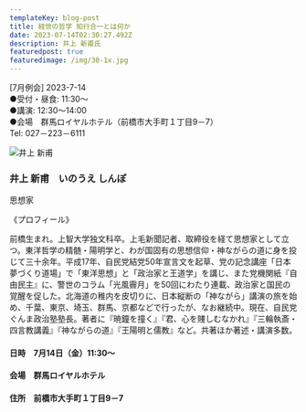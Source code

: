 ```yaml
---
templateKey: blog-post
title: 経世の哲学 知行合一とは何か
date: 2023-07-14T02:30:27.492Z
description: 井上 新甫氏
featuredpost: true
featuredimage: /img/30-1x.jpg
---
```

\[7月例会] 2023-7-14<br />
●受付・昼食: 11:30〜<br />
●講演: 12:30〜14:00<br />
●会場　群馬ロイヤルホテル（前橋市大手町１丁目9－7）<br />
Tel: 027－223－6111<br />

![井上 新甫](/img/30-1x.jpg "井上 新甫　いのうえ しんぽ")

### 井上 新甫　いのうえ しんぽ

思想家

《プロフィール》

前橋生まれ。上智大学独文科卒。上毛新聞記者、取締役を経て思想家として立つ。東洋哲学の精髄・陽明学と、わが国固有の思想信仰・神ながらの道に身を投じて三十余年。平成17年、自民党結党50年宣言文を起草、党の記念講座「日本夢づくり道場」で「東洋思想」と「政治家と王道学」を講じ、また党機関紙『自由民主』に、警世のコラム「光風霽月」を50回にわたり連載、政治家と国民の覚醒を促した。北海道の稚内を皮切りに、日本縦断の「神ながら」講演の旅を始め、千葉、東京、埼玉、群馬、京都などで行ったが、なお継続中。現在、自民党ぐんま政治塾塾長。著者に『暁鐘を撞く』『君、心を賤しむなかれ』『三輪執斎・四言教講義』『神ながらの道』『王陽明と儒教』など。共著ほか著述・講演多数。

#### 日時　7月14日（金）11:30〜

#### 会場　群馬ロイヤルホテル

#### 住所　前橋市大手町１丁目9－7